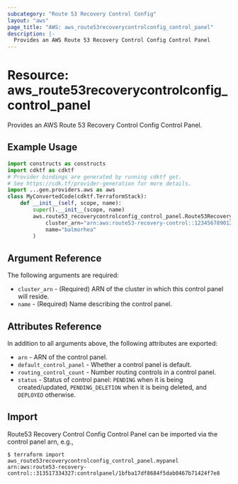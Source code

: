```yaml
---
subcategory: "Route 53 Recovery Control Config"
layout: "aws"
page_title: "AWS: aws_route53recoverycontrolconfig_control_panel"
description: |-
  Provides an AWS Route 53 Recovery Control Config Control Panel
---
```


# Resource: aws_route53recoverycontrolconfig_control_panel

Provides an AWS Route 53 Recovery Control Config Control Panel.

## Example Usage

```python
import constructs as constructs
import cdktf as cdktf
# Provider bindings are generated by running cdktf get.
# See https://cdk.tf/provider-generation for more details.
import ...gen.providers.aws as aws
class MyConvertedCode(cdktf.TerraformStack):
    def __init__(self, scope, name):
        super().__init__(scope, name)
        aws.route53_recoverycontrolconfig_control_panel.Route53RecoverycontrolconfigControlPanel(self, "example",
            cluster_arn="arn:aws:route53-recovery-control::123456789012:cluster/8d47920e-d789-437d-803a-2dcc4b204393",
            name="balmorhea"
        )
```

## Argument Reference

The following arguments are required:

* `cluster_arn` - (Required) ARN of the cluster in which this control panel will reside.
* `name` - (Required) Name describing the control panel.

## Attributes Reference

In addition to all arguments above, the following attributes are exported:

* `arn` - ARN of the control panel.
* `default_control_panel` - Whether a control panel is default.
* `routing_control_count` - Number routing controls in a control panel.
* `status` - Status of control panel: `PENDING` when it is being created/updated, `PENDING_DELETION` when it is being deleted, and `DEPLOYED` otherwise.

## Import

Route53 Recovery Control Config Control Panel can be imported via the control panel arn, e.g.,

```
$ terraform import aws_route53recoverycontrolconfig_control_panel.mypanel arn:aws:route53-recovery-control::313517334327:controlpanel/1bfba17df8684f5dab0467b71424f7e8
```

<!-- cache-key: cdktf-0.17.0-pre.15 input-a5eb16181432eed278aa1d0082d8c54831a7ebc530afbe3ddc3aac789ffcb23b -->